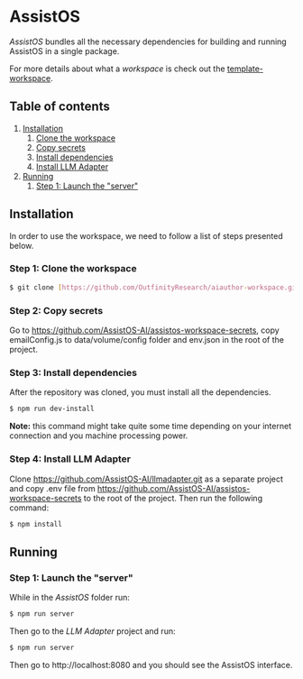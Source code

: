 # AssistOS

*AssistOS*  bundles all the necessary dependencies for building and running AssistOS in a single package.

For more details about what a *workspace* is check out the [template-workspace](https://github.com/PrivateSky/template-workspace).

## Table of contents
1. [Installation](#installation)    
   1. [Clone the workspace](#step-1-clone-the-workspace)
   2. [Copy secrets](#step-2-copy-secrets)
   3. [Install dependencies](#step-3-install-dependencies)
   4. [Install LLM Adapter](#step-4-install-llm-adapter)
2. [Running](#running)
   1. [Step 1: Launch the "server"](#step-1-launch-the-server)
   

## Installation

In order to use the workspace, we need to follow a list of steps presented below.

### Step 1: Clone the workspace

```sh
$ git clone [https://github.com/OutfinityResearch/aiauthor-workspace.git](https://github.com/AssistOS-AI/assistos-workspace)
```

### Step 2: Copy secrets
   Go to https://github.com/AssistOS-AI/assistos-workspace-secrets, copy emailConfig.js to data/volume/config folder and env.json in the root of the project.

### Step 3: Install dependencies
After the repository was cloned, you must install all the dependencies.

```sh
$ npm run dev-install
```
**Note:** this command might take quite some time depending on your internet connection and you machine processing power.
### Step 4: Install LLM Adapter
Clone https://github.com/AssistOS-AI/llmadapter.git as a separate project and copy .env file from https://github.com/AssistOS-AI/assistos-workspace-secrets to the root of the project. Then run the following command:

```sh
$ npm install
```


## Running

### Step 1: Launch the "server"

While in the *AssistOS* folder run:

```sh
$ npm run server
```
 Then go to the *LLM Adapter* project and run:
 
 ```sh
$ npm run server
```
Then go to http://localhost:8080 and you should see the AssistOS interface.

